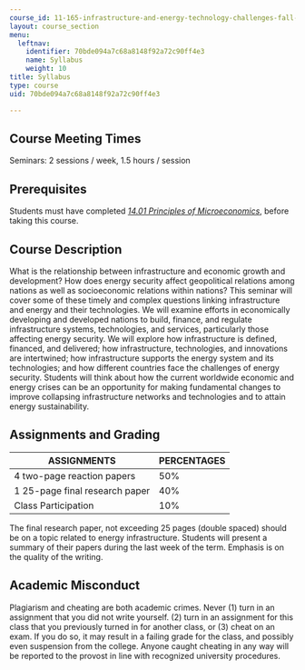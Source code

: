 ```yaml
---
course_id: 11-165-infrastructure-and-energy-technology-challenges-fall-2011
layout: course_section
menu:
  leftnav:
    identifier: 70bde094a7c68a8148f92a72c90ff4e3
    name: Syllabus
    weight: 10
title: Syllabus
type: course
uid: 70bde094a7c68a8148f92a72c90ff4e3

---
```


Course Meeting Times
--------------------

Seminars: 2 sessions / week, 1.5 hours / session

Prerequisites
-------------

Students must have completed [_14.01 Principles of Microeconomics_](./resolveuid/f872f41225a7f0527f2f24c3ce255b79), before taking this course.

Course Description
------------------

What is the relationship between infrastructure and economic growth and development? How does energy security affect geopolitical relations among nations as well as socioeconomic relations within nations? This seminar will cover some of these timely and complex questions linking infrastructure and energy and their technologies. We will examine efforts in economically developing and developed nations to build, finance, and regulate infrastructure systems, technologies, and services, particularly those affecting energy security. We will explore how infrastructure is defined, financed, and delivered; how infrastructure, technologies, and innovations are intertwined; how infrastructure supports the energy system and its technologies; and how different countries face the challenges of energy security. Students will think about how the current worldwide economic and energy crises can be an opportunity for making fundamental changes to improve collapsing infrastructure networks and technologies and to attain energy sustainability.

Assignments and Grading
-----------------------

| ASSIGNMENTS | PERCENTAGES |
| --- | --- |
| 4 two-page reaction papers | 50% |
| 1 25-page final research paper | 40% |
| Class Participation | 10% 

The final research paper, not exceeding 25 pages (double spaced) should be on a topic related to energy infrastructure. Students will present a summary of their papers during the last week of the term. Emphasis is on the quality of the writing.

Academic Misconduct
-------------------

Plagiarism and cheating are both academic crimes. Never (1) turn in an assignment that you did not write yourself. (2) turn in an assignment for this class that you previously turned in for another class, or (3) cheat on an exam. If you do so, it may result in a failing grade for the class, and possibly even suspension from the college. Anyone caught cheating in any way will be reported to the provost in line with recognized university procedures.